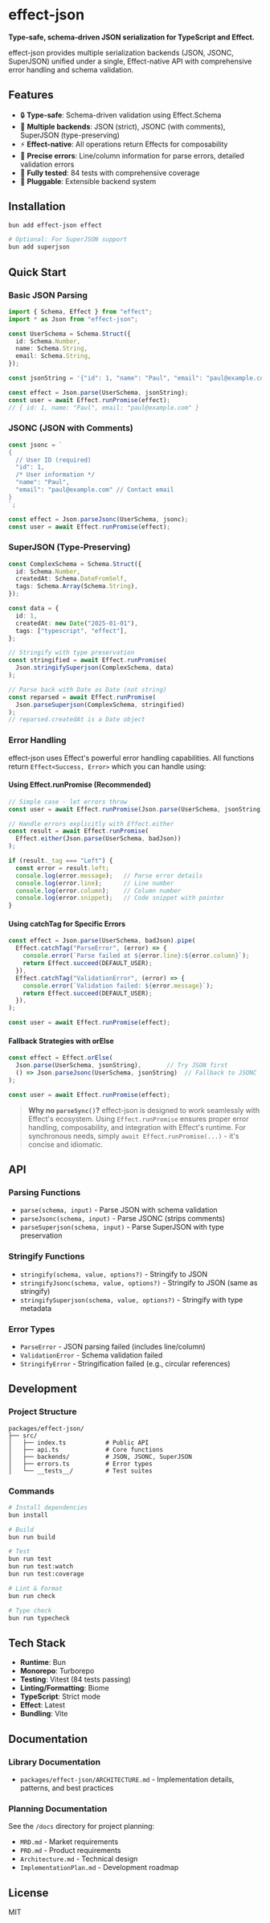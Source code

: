 # effect-json

**Type-safe, schema-driven JSON serialization for TypeScript and Effect.**

effect-json provides multiple serialization backends (JSON, JSONC, SuperJSON) unified under a single, Effect-native API with comprehensive error handling and schema validation.

## Features

- 🔒 **Type-safe**: Schema-driven validation using Effect.Schema
- 🎯 **Multiple backends**: JSON (strict), JSONC (with comments), SuperJSON (type-preserving)
- ⚡ **Effect-native**: All operations return Effects for composability
- 📍 **Precise errors**: Line/column information for parse errors, detailed validation errors
- 🧪 **Fully tested**: 84 tests with comprehensive coverage
- 🔌 **Pluggable**: Extensible backend system

## Installation

```bash
bun add effect-json effect

# Optional: For SuperJSON support
bun add superjson
```

## Quick Start

### Basic JSON Parsing

```typescript
import { Schema, Effect } from "effect";
import * as Json from "effect-json";

const UserSchema = Schema.Struct({
  id: Schema.Number,
  name: Schema.String,
  email: Schema.String,
});

const jsonString = '{"id": 1, "name": "Paul", "email": "paul@example.com"}';

const effect = Json.parse(UserSchema, jsonString);
const user = await Effect.runPromise(effect);
// { id: 1, name: "Paul", email: "paul@example.com" }
```

### JSONC (JSON with Comments)

```typescript
const jsonc = `
{
  // User ID (required)
  "id": 1,
  /* User information */
  "name": "Paul",
  "email": "paul@example.com" // Contact email
}
`;

const effect = Json.parseJsonc(UserSchema, jsonc);
const user = await Effect.runPromise(effect);
```

### SuperJSON (Type-Preserving)

```typescript
const ComplexSchema = Schema.Struct({
  id: Schema.Number,
  createdAt: Schema.DateFromSelf,
  tags: Schema.Array(Schema.String),
});

const data = {
  id: 1,
  createdAt: new Date("2025-01-01"),
  tags: ["typescript", "effect"],
};

// Stringify with type preservation
const stringified = await Effect.runPromise(
  Json.stringifySuperjson(ComplexSchema, data)
);

// Parse back with Date as Date (not string)
const reparsed = await Effect.runPromise(
  Json.parseSuperjson(ComplexSchema, stringified)
);
// reparsed.createdAt is a Date object
```

### Error Handling

effect-json uses Effect's powerful error handling capabilities. All functions return `Effect<Success, Error>` which you can handle using:

#### Using Effect.runPromise (Recommended)

```typescript
// Simple case - let errors throw
const user = await Effect.runPromise(Json.parse(UserSchema, jsonString));

// Handle errors explicitly with Effect.either
const result = await Effect.runPromise(
  Effect.either(Json.parse(UserSchema, badJson))
);

if (result._tag === "Left") {
  const error = result.left;
  console.log(error.message);   // Parse error details
  console.log(error.line);      // Line number
  console.log(error.column);    // Column number
  console.log(error.snippet);   // Code snippet with pointer
}
```

#### Using catchTag for Specific Errors

```typescript
const effect = Json.parse(UserSchema, badJson).pipe(
  Effect.catchTag("ParseError", (error) => {
    console.error(`Parse failed at ${error.line}:${error.column}`);
    return Effect.succeed(DEFAULT_USER);
  }),
  Effect.catchTag("ValidationError", (error) => {
    console.error(`Validation failed: ${error.message}`);
    return Effect.succeed(DEFAULT_USER);
  }),
);

const user = await Effect.runPromise(effect);
```

#### Fallback Strategies with orElse

```typescript
const effect = Effect.orElse(
  Json.parse(UserSchema, jsonString),       // Try JSON first
  () => Json.parseJsonc(UserSchema, jsonString)  // Fallback to JSONC
);

const user = await Effect.runPromise(effect);
```

> **Why no `parseSync()`?** effect-json is designed to work seamlessly with Effect's ecosystem. Using `Effect.runPromise` ensures proper error handling, composability, and integration with Effect's runtime. For synchronous needs, simply `await Effect.runPromise(...)` - it's concise and idiomatic.

## API

### Parsing Functions

- `parse(schema, input)` - Parse JSON with schema validation
- `parseJsonc(schema, input)` - Parse JSONC (strips comments)
- `parseSuperjson(schema, input)` - Parse SuperJSON with type preservation

### Stringify Functions

- `stringify(schema, value, options?)` - Stringify to JSON
- `stringifyJsonc(schema, value, options?)` - Stringify to JSON (same as stringify)
- `stringifySuperjson(schema, value, options?)` - Stringify with type metadata

### Error Types

- `ParseError` - JSON parsing failed (includes line/column)
- `ValidationError` - Schema validation failed
- `StringifyError` - Stringification failed (e.g., circular references)

## Development

### Project Structure

```
packages/effect-json/
├── src/
│   ├── index.ts           # Public API
│   ├── api.ts             # Core functions
│   ├── backends/          # JSON, JSONC, SuperJSON
│   ├── errors.ts          # Error types
│   └── __tests__/         # Test suites
```

### Commands

```bash
# Install dependencies
bun install

# Build
bun run build

# Test
bun run test
bun run test:watch
bun run test:coverage

# Lint & Format
bun run check

# Type check
bun run typecheck
```

## Tech Stack

- **Runtime**: Bun
- **Monorepo**: Turborepo
- **Testing**: Vitest (84 tests passing)
- **Linting/Formatting**: Biome
- **TypeScript**: Strict mode
- **Effect**: Latest
- **Bundling**: Vite

## Documentation

### Library Documentation

- `packages/effect-json/ARCHITECTURE.md` - Implementation details, patterns, and best practices

### Planning Documentation

See the `/docs` directory for project planning:
- `MRD.md` - Market requirements
- `PRD.md` - Product requirements
- `Architecture.md` - Technical design
- `ImplementationPlan.md` - Development roadmap

## License

MIT
